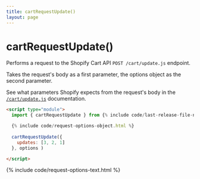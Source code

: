 ```yaml
---
title: cartRequestUpdate()
layout: page
---
```


# cartRequestUpdate()

Performs a request to the Shopify Cart API `POST /cart/update.js` endpoint.

Takes the request's body as a first parameter, the options object as the second parameter.

See what parameters Shopify expects from the request's body in the [`/cart/update.js`](https://shopify.dev/api/ajax/reference/cart#post-cart-update-js) documentation.

```html
<script type="module">
  import { cartRequestUpdate } from {% include code/last-release-file-name.html asset_url=true %}

  {% include code/request-options-object.html %}
    
  cartRequestUpdate({
    updates: [3, 2, 1]
  }, options )

</script>
```

{% include code/request-options-text.html %}